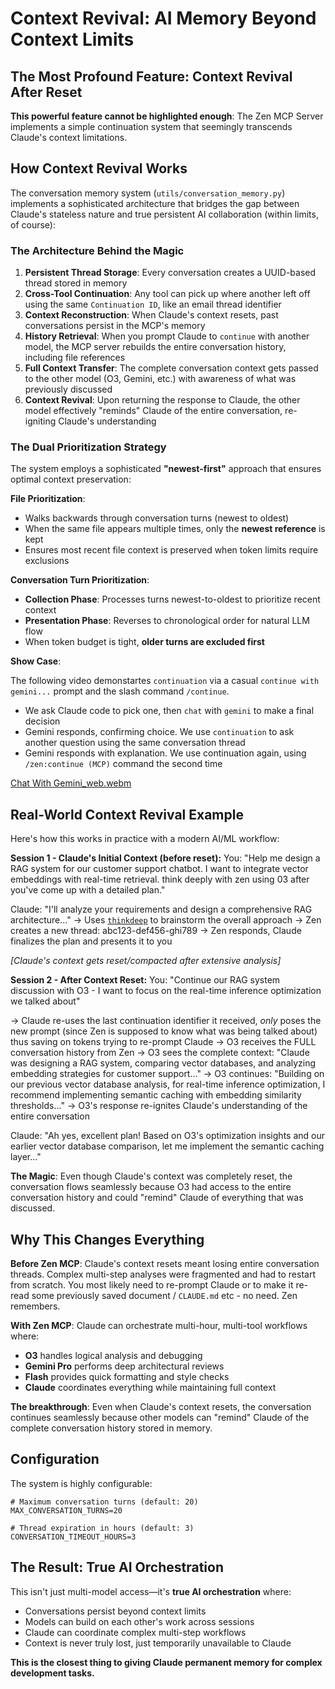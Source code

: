 # Context Revival: AI Memory Beyond Context Limits

## **The Most Profound Feature: Context Revival After Reset**

**This powerful feature cannot be highlighted enough**: The Zen MCP Server implements a simple continuation system that seemingly transcends Claude's context limitations. 

## How Context Revival Works

The conversation memory system (`utils/conversation_memory.py`) implements a sophisticated architecture that bridges the gap between Claude's stateless
nature and true persistent AI collaboration (within limits, of course):

### The Architecture Behind the Magic

1. **Persistent Thread Storage**: Every conversation creates a UUID-based thread stored in memory
2. **Cross-Tool Continuation**: Any tool can pick up where another left off using the same `Continuation ID`, like an email thread identifier
3. **Context Reconstruction**: When Claude's context resets, past conversations persist in the MCP's memory
4. **History Retrieval**: When you prompt Claude to `continue` with another model, the MCP server rebuilds the entire conversation history, including file references
5. **Full Context Transfer**: The complete conversation context gets passed to the other model (O3, Gemini, etc.) with awareness of what was previously discussed
6. **Context Revival**: Upon returning the response to Claude, the other model effectively "reminds" Claude of the entire conversation, re-igniting Claude's understanding

### The Dual Prioritization Strategy

The system employs a sophisticated **"newest-first"** approach that ensures optimal context preservation:

**File Prioritization**:
- Walks backwards through conversation turns (newest to oldest)
- When the same file appears multiple times, only the **newest reference** is kept
- Ensures most recent file context is preserved when token limits require exclusions

**Conversation Turn Prioritization**:
- **Collection Phase**: Processes turns newest-to-oldest to prioritize recent context
- **Presentation Phase**: Reverses to chronological order for natural LLM flow
- When token budget is tight, **older turns are excluded first**

**Show Case**:

The following video demonstartes `continuation` via a casual `continue with gemini...` prompt and the slash command `/continue`.

* We ask Claude code to pick one, then `chat` with `gemini` to make a final decision
* Gemini responds, confirming choice. We use `continuation` to ask another question using the same conversation thread
* Gemini responds with explanation. We use continuation again, using `/zen:continue (MCP)` command the second time

<div style="center">
  
[Chat With Gemini_web.webm](https://github.com/user-attachments/assets/37bd57ca-e8a6-42f7-b5fb-11de271e95db)

</div>

## Real-World Context Revival Example

Here's how this works in practice with a modern AI/ML workflow:

**Session 1 - Claude's Initial Context (before reset):**
You: "Help me design a RAG system for our customer support chatbot. I want to integrate vector embeddings with real-time retrieval. think deeply with zen using 03 after you've come up with a detailed plan."

Claude: "I'll analyze your requirements and design a comprehensive RAG architecture..."
→ Uses [`thinkdeep`](../README.md#1-chat---general-development-chat--collaborative-thinking) to brainstorm the overall approach
→ Zen creates a new thread: abc123-def456-ghi789
→ Zen responds, Claude finalizes the plan and presents it to you

*[Claude's context gets reset/compacted after extensive analysis]*

**Session 2 - After Context Reset:**
You: "Continue our RAG system discussion with O3 - I want to focus on the real-time inference optimization we talked about"

→ Claude re-uses the last continuation identifier it received, _only_ poses the new prompt (since Zen is supposed to know what was being talked about) thus saving on tokens trying to re-prompt Claude
→ O3 receives the FULL conversation history from Zen
→ O3 sees the complete context: "Claude was designing a RAG system, comparing vector databases, and analyzing embedding strategies for customer support..."
→ O3 continues: "Building on our previous vector database analysis, for real-time inference optimization, I recommend implementing semantic caching with embedding similarity thresholds..."
→ O3's response re-ignites Claude's understanding of the entire conversation

Claude: "Ah yes, excellent plan! Based on O3's optimization insights and our earlier vector database comparison, let me implement the semantic caching layer..."

**The Magic**: Even though Claude's context was completely reset, the conversation flows seamlessly because O3 had access to the entire conversation history and could "remind" Claude of everything that was discussed.

## Why This Changes Everything

**Before Zen MCP**: Claude's context resets meant losing entire conversation threads. 
Complex multi-step analyses were fragmented and had to restart from scratch. You most likely need to re-prompt Claude or to make it re-read some previously
saved document / `CLAUDE.md` etc - no need. Zen remembers.

**With Zen MCP**: Claude can orchestrate multi-hour, multi-tool workflows where:
- **O3** handles logical analysis and debugging
- **Gemini Pro** performs deep architectural reviews  
- **Flash** provides quick formatting and style checks
- **Claude** coordinates everything while maintaining full context

**The breakthrough**: Even when Claude's context resets, the conversation continues seamlessly because other models can "remind" Claude of the complete conversation history stored in memory.

## Configuration

The system is highly configurable:

```env
# Maximum conversation turns (default: 20)
MAX_CONVERSATION_TURNS=20

# Thread expiration in hours (default: 3) 
CONVERSATION_TIMEOUT_HOURS=3
```

## The Result: True AI Orchestration

This isn't just multi-model access—it's **true AI orchestration** where:
- Conversations persist beyond context limits
- Models can build on each other's work across sessions
- Claude can coordinate complex multi-step workflows
- Context is never truly lost, just temporarily unavailable to Claude

**This is the closest thing to giving Claude permanent memory for complex development tasks.**
